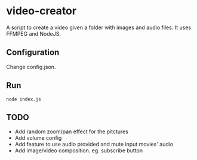 # video-creator
A script to create a video given a folder with images and audio files. It uses FFMPEG and NodeJS.

## Configuration
Change config.json.

## Run
```
node index.js
```

## TODO
- Add random zoom/pan effect for the pitctures
- Add volume config
- Add feature to use audio provided and mute input movies' audio
- Add image/video composition. eg. subscribe button
